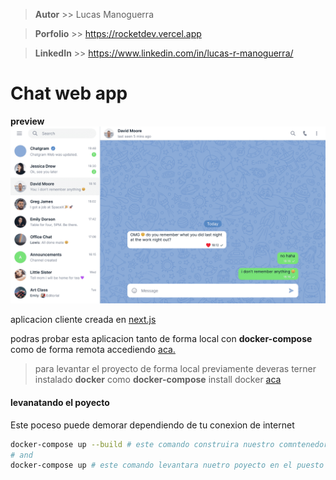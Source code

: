> **Autor** >> Lucas Manoguerra

> **Porfolio** >> https://rocketdev.vercel.app

> **LinkedIn** >> https://www.linkedin.com/in/lucas-r-manoguerra/


# Chat web app

**preview**
![Texto alternativo](./images/screen-shot-chat-app-optimized-webp.webp)

aplicacion cliente creada en [next.js](https://nextjs.org/)

podras probar esta aplicacion tanto de forma local con **docker-compose** como de forma remota accediendo [aca.](https://chat-app-telegrap.vercel.app/)

> para levantar el proyecto de forma local previamente deveras terner instalado **docker** como **docker-compose**
> install docker [aca](https://www.docker.com/)

#### levanatando el poyecto

Este poceso puede demorar dependiendo de tu conexion de internet

```bash
docker-compose up --build # este comando construira nuestro comntenedor
# and
docker-compose up # este comando levantara nuetro poyecto en el puesto ???
```

